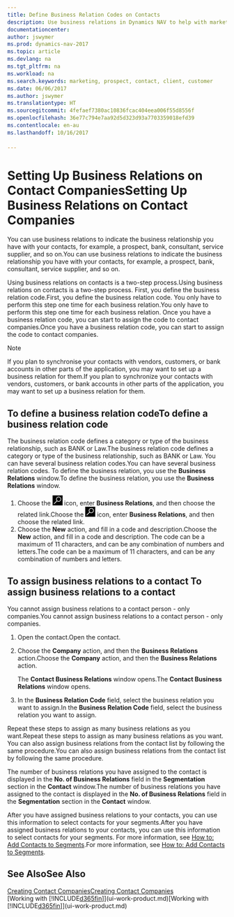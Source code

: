 ```yaml
---
title: Define Business Relation Codes on Contacts
description: Use business relations in Dynamics NAV to help with marketing and to indicate the business relationship you have with your  prospects, clients, and customers, for example, a bank or service supplier.
documentationcenter: 
author: jswymer
ms.prod: dynamics-nav-2017
ms.topic: article
ms.devlang: na
ms.tgt_pltfrm: na
ms.workload: na
ms.search.keywords: marketing, prospect, contact, client, customer
ms.date: 06/06/2017
ms.author: jswymer
ms.translationtype: HT
ms.sourcegitcommit: 4fefaef7380ac10836fcac404eea006f55d8556f
ms.openlocfilehash: 36e77c794e7aa92d5d323d93a7703359018efd39
ms.contentlocale: en-au
ms.lasthandoff: 10/16/2017

---
```

# <a name="setting-up-business-relations-on-contact-companies"></a><span data-ttu-id="c5f71-103">Setting Up Business Relations on Contact Companies</span><span class="sxs-lookup"><span data-stu-id="c5f71-103">Setting Up Business Relations on Contact Companies</span></span>
<span data-ttu-id="c5f71-104">You can use business relations to indicate the business relationship you have with your contacts, for example, a prospect, bank, consultant, service supplier, and so on.</span><span class="sxs-lookup"><span data-stu-id="c5f71-104">You can use business relations to indicate the business relationship you have with your contacts, for example, a prospect, bank, consultant, service supplier, and so on.</span></span>

<span data-ttu-id="c5f71-105">Using business relations on contacts is a two-step process.</span><span class="sxs-lookup"><span data-stu-id="c5f71-105">Using business relations on contacts is a two-step process.</span></span> <span data-ttu-id="c5f71-106">First, you define the business relation code.</span><span class="sxs-lookup"><span data-stu-id="c5f71-106">First, you define the business relation code.</span></span> <span data-ttu-id="c5f71-107">You only have to perform this step one time for each business relation.</span><span class="sxs-lookup"><span data-stu-id="c5f71-107">You only have to perform this step one time for each business relation.</span></span> <span data-ttu-id="c5f71-108">Once you have a business relation code, you can start to assign the code to contact companies.</span><span class="sxs-lookup"><span data-stu-id="c5f71-108">Once you have a business relation code, you can start to assign the code to contact companies.</span></span>

> [!NOTE]  
>   <span data-ttu-id="c5f71-109">If you plan to synchronise your contacts with vendors, customers, or bank accounts in other parts of the application, you may want to set up a business relation for them.</span><span class="sxs-lookup"><span data-stu-id="c5f71-109">If you plan to synchronize your contacts with vendors, customers, or bank accounts in other parts of the application, you may want to set up a business relation for them.</span></span>

## <a name="to-define-a-business-relation-code"></a><span data-ttu-id="c5f71-110">To define a business relation code</span><span class="sxs-lookup"><span data-stu-id="c5f71-110">To define a business relation code</span></span>
<span data-ttu-id="c5f71-111">The business relation code defines a category or type of the business relationship, such as BANK or Law.</span><span class="sxs-lookup"><span data-stu-id="c5f71-111">The business relation code defines a category or type of the business relationship, such as BANK or Law.</span></span> <span data-ttu-id="c5f71-112">You can have several business relation codes.</span><span class="sxs-lookup"><span data-stu-id="c5f71-112">You can have several business relation codes.</span></span> <span data-ttu-id="c5f71-113">To define the business relation, you use the **Business Relations** window.</span><span class="sxs-lookup"><span data-stu-id="c5f71-113">To define the business relation, you use the **Business Relations** window.</span></span>

1. <span data-ttu-id="c5f71-114">Choose the ![Search for Page or Report](media/ui-search/search_small.png "Search for Page or Report icon") icon, enter **Business Relations**, and then choose the related link.</span><span class="sxs-lookup"><span data-stu-id="c5f71-114">Choose the ![Search for Page or Report](media/ui-search/search_small.png "Search for Page or Report icon") icon, enter **Business Relations**, and then choose the related link.</span></span>
2. <span data-ttu-id="c5f71-115">Choose the **New** action, and fill in a code and description.</span><span class="sxs-lookup"><span data-stu-id="c5f71-115">Choose the **New** action, and fill in a code and description.</span></span> <span data-ttu-id="c5f71-116">The code can be a maximum of 11 characters, and can be any combination of numbers and letters.</span><span class="sxs-lookup"><span data-stu-id="c5f71-116">The code can be a maximum of 11 characters, and can be any combination of numbers and letters.</span></span>

## <span data-ttu-id="c5f71-117"><a name="AssignBusRelContact"></a> To assign business relations to a contact</span><span class="sxs-lookup"><span data-stu-id="c5f71-117"><a name="AssignBusRelContact"></a> To assign business relations to a contact</span></span>
<span data-ttu-id="c5f71-118">You cannot assign business relations to a contact person - only companies.</span><span class="sxs-lookup"><span data-stu-id="c5f71-118">You cannot assign business relations to a contact person - only companies.</span></span>

1. <span data-ttu-id="c5f71-119">Open the contact.</span><span class="sxs-lookup"><span data-stu-id="c5f71-119">Open the contact.</span></span>
2. <span data-ttu-id="c5f71-120">Choose the **Company** action, and then the **Business Relations** action.</span><span class="sxs-lookup"><span data-stu-id="c5f71-120">Choose the **Company** action, and then the **Business Relations** action.</span></span>

    <span data-ttu-id="c5f71-121">The **Contact Business Relations** window opens.</span><span class="sxs-lookup"><span data-stu-id="c5f71-121">The **Contact Business Relations** window opens.</span></span>
3. <span data-ttu-id="c5f71-122">In the **Business Relation Code** field, select the business relation you want to assign.</span><span class="sxs-lookup"><span data-stu-id="c5f71-122">In the **Business Relation Code** field, select the business relation you want to assign.</span></span>

<span data-ttu-id="c5f71-123">Repeat these steps to assign as many business relations as you want.</span><span class="sxs-lookup"><span data-stu-id="c5f71-123">Repeat these steps to assign as many business relations as you want.</span></span> <span data-ttu-id="c5f71-124">You can also assign business relations from the contact list by following the same procedure.</span><span class="sxs-lookup"><span data-stu-id="c5f71-124">You can also assign business relations from the contact list by following the same procedure.</span></span>

<span data-ttu-id="c5f71-125">The number of business relations you have assigned to the contact is displayed in the **No. of Business Relations** field in the **Segmentation** section in the **Contact** window.</span><span class="sxs-lookup"><span data-stu-id="c5f71-125">The number of business relations you have assigned to the contact is displayed in the **No. of Business Relations** field in the **Segmentation** section in the **Contact** window.</span></span>

<span data-ttu-id="c5f71-126">After you have assigned business relations to your contacts, you can use this information to select contacts for your segments.</span><span class="sxs-lookup"><span data-stu-id="c5f71-126">After you have assigned business relations to your contacts, you can use this information to select contacts for your segments.</span></span> <span data-ttu-id="c5f71-127">For more information, see [How to: Add Contacts to Segments](marketing-add-contact-segment.md).</span><span class="sxs-lookup"><span data-stu-id="c5f71-127">For more information, see [How to: Add Contacts to Segments](marketing-add-contact-segment.md).</span></span>

## <a name="see-also"></a><span data-ttu-id="c5f71-128">See Also</span><span class="sxs-lookup"><span data-stu-id="c5f71-128">See Also</span></span>
[<span data-ttu-id="c5f71-129">Creating Contact Companies</span><span class="sxs-lookup"><span data-stu-id="c5f71-129">Creating Contact Companies</span></span>](marketing-create-contact-companies.md)  
<span data-ttu-id="c5f71-130">[Working with [!INCLUDE[d365fin](includes/d365fin_md.md)]](ui-work-product.md)</span><span class="sxs-lookup"><span data-stu-id="c5f71-130">[Working with [!INCLUDE[d365fin](includes/d365fin_md.md)]](ui-work-product.md)</span></span>

